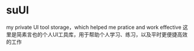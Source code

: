 # suUI
my private UI tool storage，which helped me pratice and work effective 
这里是简素言也的个人UI工具库，用于帮助个人学习、练习，以及平时更便捷高效的工作
